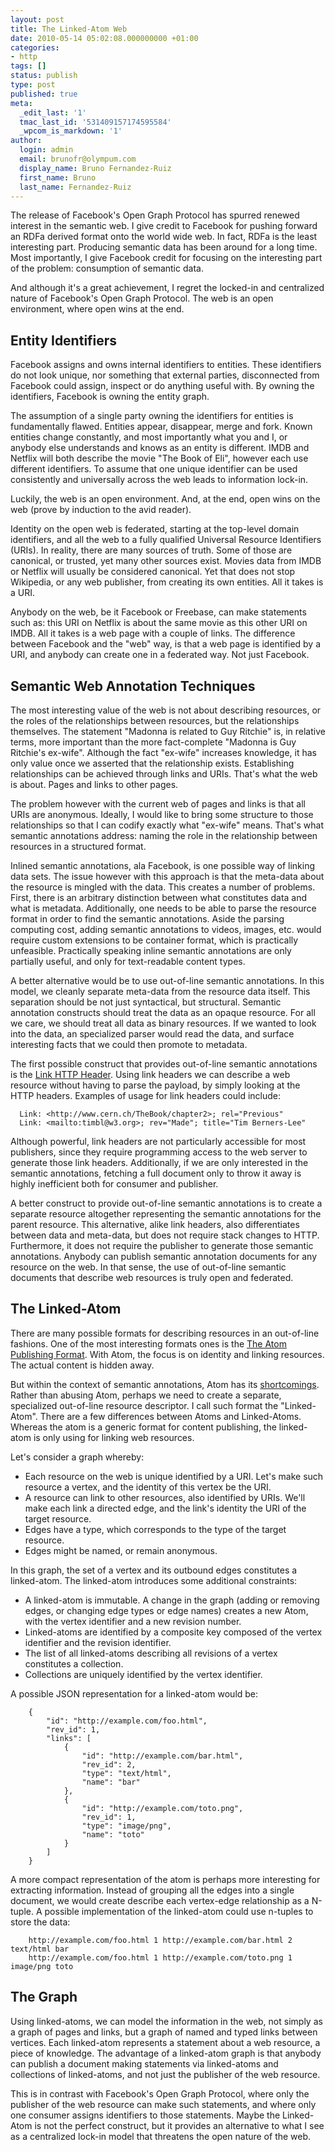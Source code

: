 ```yaml
---
layout: post
title: The Linked-Atom Web
date: 2010-05-14 05:02:08.000000000 +01:00
categories:
- http
tags: []
status: publish
type: post
published: true
meta:
  _edit_last: '1'
  tmac_last_id: '531409157174595584'
  _wpcom_is_markdown: '1'
author:
  login: admin
  email: brunofr@olympum.com
  display_name: Bruno Fernandez-Ruiz
  first_name: Bruno
  last_name: Fernandez-Ruiz
---
```


The release of Facebook's Open Graph Protocol has spurred renewed interest
in the semantic web. I give credit to Facebook for pushing forward an RDFa
derived format onto the world wide web. In fact, RDFa is the least
interesting part. Producing semantic data has been around for a long time.
Most importantly, I give Facebook credit for focusing on the interesting
part of the problem: consumption of semantic data.

<p>And although it's a great achievement, I regret the locked-in and
centralized nature of Facebook's Open Graph Protocol. The web is an open
environment, where open wins at the end.</p>
<h2>Entity Identifiers</h2>
<p>Facebook assigns and owns internal identifiers to entities. These
identifiers do not look unique, nor something that external parties,
disconnected from Facebook could assign, inspect or do anything useful with.
By owning the identifiers, Facebook is owning the entity graph.</p>
<p>The assumption of a single party owning the identifiers for entities is
fundamentally flawed. Entities appear, disappear, merge and fork. Known
entities change constantly, and most importantly what you and I, or anybody
else understands and knows as an entity is different. IMDB and Netflix will
both describe the movie "The Book of Eli", however each use different
identifiers. To assume that one unique identifier can be used consistently
and universally across the web leads to information lock-in.</p>
<p>Luckily, the web is an open environment. And, at the end, open wins on the
web (prove by induction to the avid reader).</p>
<p>Identity on the open web is federated, starting at the top-level domain
identifiers, and all the web to a fully qualified Universal Resource
Identifiers (URIs). In reality, there are many sources of truth. Some of
those are canonical, or trusted, yet many other sources exist. Movies data
from IMDB or Netflix will usually be considered canonical. Yet that does not
stop Wikipedia, or any web publisher, from creating its own entities. All it
takes is a URI.</p>
<p>Anybody on the web, be it Facebook or Freebase, can make statements such as:
this URI on Netflix is about the same movie as this other URI on IMDB. All
it takes is a web page with a couple of links. The difference between
Facebook and the "web" way, is that a web page is identified by a URI, and
anybody can create one in a federated way. Not just Facebook.</p>
<h2>Semantic Web Annotation Techniques</h2>
<p>The most interesting value of the web is not about describing resources, or
the roles of the relationships between resources, but the relationships
themselves. The statement "Madonna is related to Guy Ritchie" is, in
relative terms, more important than the more fact-complete "Madonna is Guy
Ritchie's ex-wife". Although the fact "ex-wife" increases knowledge, it has
only value once we asserted that the relationship exists. Establishing
relationships can be achieved through links and URIs. That's what the web is
about. Pages and links to other pages.</p>
<p>The problem however with the current web of pages and links is that all URIs
are anonymous. Ideally, I would like to bring some structure to those
relationships so that I can codify exactly what "ex-wife" means. That's what
semantic annotations address: naming the role in the relationship between
resources in a structured format.</p>
<p>Inlined semantic annotations, ala Facebook, is one possible way of linking
data sets. The issue however with this approach is that the meta-data about
the resource is mingled with the data. This creates a number of problems.
First, there is an arbitrary distinction between what constitutes data and
what is metadata. Additionally, one needs to be able to parse the resource
format in order to find the semantic annotations. Aside the parsing
computing cost, adding semantic annotations to videos, images, etc. would
require custom extensions to be container format, which is practically
unfeasible. Practically speaking inline semantic annotations are only
partially useful, and only for text-readable content types.</p>
<p>A better alternative would be to use out-of-line semantic annotations. In
this model, we cleanly separate meta-data from the resource data itself.
This separation should be not just syntactical, but structural. Semantic
annotation constructs should treat the data as an opaque resource. For all
we care, we should treat all data as binary resources. If we wanted to look
into the data, an specialized parser would read the data, and surface
interesting facts that we could then promote to metadata.</p>
<p>The first possible construct that provides out-of-line semantic annotations
is the <a href="http://tools.ietf.org/html/draft-nottingham-http-link-header-10">Link HTTP
Header</a>.
Using link headers we can describe a web resource without having to parse
the payload, by simply looking at the HTTP headers. Examples of usage for
link headers could include:</p>
<pre><code>  Link: &lt;http://www.cern.ch/TheBook/chapter2&gt;; rel="Previous"
  Link: &lt;mailto:timbl@w3.org&gt;; rev="Made"; title="Tim Berners-Lee"
</code></pre>
<p>Although powerful, link headers are not particularly accessible for most
publishers, since they require programming access to the web server to
generate those link headers. Additionally, if we are only interested in the
semantic annotations, fetching a full document only to throw it away is
highly inefficient both for consumer and publisher.</p>
<p>A better construct to provide out-of-line semantic annotations is to create
a separate resource altogether representing the semantic annotations for the
parent resource. This alternative, alike link headers, also differentiates
between data and meta-data, but does not require stack changes to HTTP.
Furthermore, it does not require the publisher to generate those semantic
annotations. Anybody can publish semantic annotation documents for any
resource on the web. In that sense, the use of out-of-line semantic
documents that describe web resources is truly open and federated.</p>
<h2>The Linked-Atom</h2>
<p>There are many possible formats for describing resources in an out-of-line
fashions. One of the most interesting formats ones is the <a href="http://www.ietf.org/rfc/rfc4287.txt">The Atom
Publishing Format</a>. With Atom, the
focus is on identity and linking resources. The actual content is hidden
away.</p>
<p>But within the context of semantic annotations, Atom has its
<a href="/http/a-web-linked-by-atoms/">shortcomings</a>. Rather
than abusing Atom, perhaps we need to create a separate, specialized
out-of-line resource descriptor. I call such format the "Linked-Atom". There
are a few differences between Atoms and Linked-Atoms. Whereas the atom is a
generic format for content publishing, the linked-atom is only using for
linking web resources.</p>
<p>Let's consider a graph whereby:</p>
<ul>
<li>Each resource on the web is unique identified by a URI. Let's make such
resource a vertex, and the identity of this vertex be the URI.</li>
<li>A resource can link to other resources, also identified by URIs. We'll
make each link a directed edge, and the link's identity the URI of the
target resource.</li>
<li>Edges have a type, which corresponds to the type of the target resource.</li>
<li>Edges might be named, or remain anonymous.</li>
</ul>
<p>In this graph, the set of a vertex and its outbound edges constitutes a
linked-atom. The linked-atom introduces some additional constraints:</p>
<ul>
<li>A linked-atom is immutable. A change in the graph (adding or removing
edges, or changing edge types or edge names) creates a new Atom, with the
vertex identifier and a new revision number.</li>
<li>Linked-atoms are identified by a composite key composed of the vertex
identifier and the revision identifier.</li>
<li>The list of all linked-atoms describing all revisions of a vertex
constitutes a collection.</li>
<li>Collections are uniquely identified by the vertex identifier.</li>
</ul>
<p>A possible JSON representation for a linked-atom would be:</p>
<pre><code>    {
        "id": "http://example.com/foo.html",
        "rev_id": 1,
        "links": [
            {
                "id": "http://example.com/bar.html",
                "rev_id": 2,
                "type": "text/html",
                "name": "bar"
            },
            {
                "id": "http://example.com/toto.png",
                "rev_id": 1,
                "type": "image/png",
                "name": "toto"
            }
        ]
    }
</code></pre>
<p>A more compact representation of the atom is perhaps more interesting for
extracting information. Instead of grouping all the edges into a single
document, we would create describe each vertex-edge relationship as a
N-tuple. A possible implementation of the linked-atom could use n-tuples to
store the data:</p>
<pre><code>    http://example.com/foo.html 1 http://example.com/bar.html 2 text/html bar
    http://example.com/foo.html 1 http://example.com/toto.png 1 image/png toto
</code></pre>
<h2>The Graph</h2>
<p>Using linked-atoms, we can model the information in the web, not simply as a
graph of pages and links, but a graph of named and typed links between
vertices. Each linked-atom represents a statement about a web resource, a
piece of knowledge. The advantage of a linked-atom graph is that anybody can
publish a document making statements via linked-atoms and collections of
linked-atoms, and not just the publisher of the web resource.</p>
<p>This is in contrast with Facebook's Open Graph Protocol, where only the
publisher of the web resource can make such statements, and where only one
consumer assigns identifiers to those statements. Maybe the Linked-Atom is
not the perfect construct, but it provides an alternative to what I see as a
centralized lock-in model that threatens the open nature of the web.</p>
